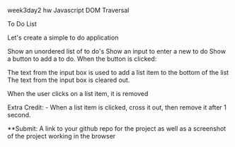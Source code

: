 week3day2 hw
Javascript DOM Traversal

To Do List

Let's create a simple to do application

Show an unordered list of to do's
Show an input to enter a new to do
Show a button to add a to  do. When the button is clicked:

The text from the input box is used to add a list item to the bottom of the list
The text from the input box is cleared out.

When the user clicks on a list item, it is removed

Extra Credit: - When a list item is clicked, cross it out, then remove it after 1 second.

**Submit: A link to your github repo for the project as well as a screenshot of the project working in the browser